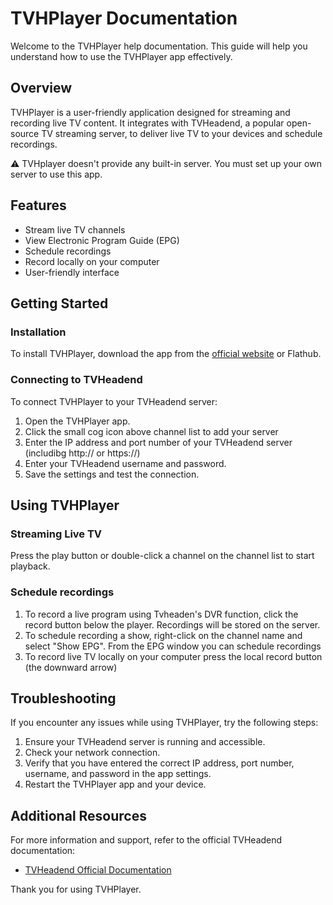 # TVHPlayer Documentation

Welcome to the TVHPlayer help documentation. This guide will help you understand how to use the TVHPlayer app effectively.

## Overview

TVHPlayer is a user-friendly application designed for streaming and recording live TV content. It integrates with TVHeadend, a popular open-source TV streaming server, to deliver live TV to your devices and schedule recordings. 

:warning: TVHplayer doesn't provide any built-in server. You must set up your own server to use this app. 

## Features

- Stream live TV channels
- View Electronic Program Guide (EPG)
- Schedule recordings
- Record locally on your computer
- User-friendly interface


## Getting Started

### Installation

To install TVHPlayer, download the app from the [official website](https://github.com/mfat/tvhplayer) or Flathub.

### Connecting to TVHeadend

To connect TVHPlayer to your TVHeadend server:

1. Open the TVHPlayer app.
2. Click the small cog icon above channel list to add your server
3. Enter the IP address and port number of your TVHeadend server (includibg http:// or https://)
4. Enter your TVHeadend username and password.
5. Save the settings and test the connection.

## Using TVHPlayer

### Streaming Live TV

Press the play button or double-click a channel on the channel list to start playback.

### Schedule recordings

1. To record a live program using Tvheaden's DVR function, click the record button below the player. Recordings will be stored on the server.
2. To schedule recording a show, right-click on the channel name and select "Show EPG". From the EPG window you can schedule recordings
3. To record live TV locally on your computer press the local record button (the downward arrow)

## Troubleshooting

If you encounter any issues while using TVHPlayer, try the following steps:

1. Ensure your TVHeadend server is running and accessible.
2. Check your network connection.
3. Verify that you have entered the correct IP address, port number, username, and password in the app settings.
4. Restart the TVHPlayer app and your device.

## Additional Resources

For more information and support, refer to the official TVHeadend documentation:

- [TVHeadend Official Documentation](https://docs.tvheadend.org/documentation)

Thank you for using TVHPlayer.